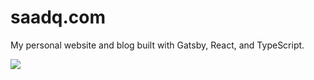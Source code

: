 # saadq.com

My personal website and blog built with Gatsby, React, and TypeScript.

![](https://i.imgur.com/3yd4wbJ.png)
